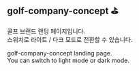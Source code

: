 ## golf-company-concept ⛳️  
  
골프 브랜드 랜딩 페이지입니다.  
스위치로 라이트 / 다크 모드로 전환할 수 있습니다.  

golf-company-concept landing page.  
You can switch to light mode or dark mode.
